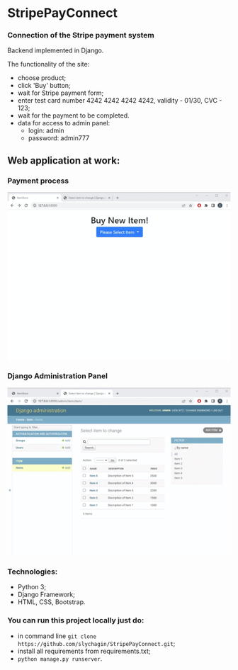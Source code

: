 # StripePayConnect
### Connection of the Stripe payment system

Backend implemented in Django.

The functionality of the site:
- choose product;
- click 'Buy' button;
- wait for Stripe payment form;
- enter test card number 4242 4242 4242 4242, validity - 01/30, CVC - 123;
- wait for the payment to be completed.
- data for access to admin panel:
  - login: admin
  - password: admin777

## Web application at work:

### Payment process
![payment_process](https://github.com/slychagin/StripePayConnect/blob/master/demogifs/Buy.gif)

### Django Administration Panel
![admin_panel](https://github.com/slychagin/StripePayConnect/blob/master/demogifs/Admin%20panel.gif)


### Technologies:
- Python 3;
- Django Framework;
- HTML, CSS, Bootstrap.

### You can run this project locally just do:
- in command line `git clone https://github.com/slychagin/StripePayConnect.git`;
- install all requirements from requirements.txt;
- `python manage.py runserver`.
